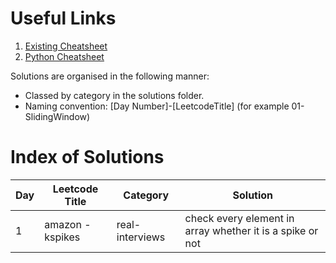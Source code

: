 # Useful Links

1. [Existing Cheatsheet](/cheatsheets/0-ExistingCheatsheet.md)
2. [Python Cheatsheet](/cheatsheets/0-PythonCheatsheet.md)

Solutions are organised in the following manner:

- Classed by category in the solutions folder.
- Naming convention: [Day Number]-[LeetcodeTitle] (for example 01-SlidingWindow)

# Index of Solutions

| Day | Leetcode Title   | Category        | Solution                                                  |
| --- | ---------------- | --------------- | --------------------------------------------------------- |
| 1   | amazon - kspikes | real-interviews | check every element in array whether it is a spike or not |
